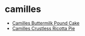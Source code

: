 # camilles

 * [Camilles Buttermilk Pound Cake](../index/c/camilles-buttermilk-pound-cake.json)
 * [Camilles Crustless Ricotta Pie](../index/c/camilles-crustless-ricotta-pie.json)
